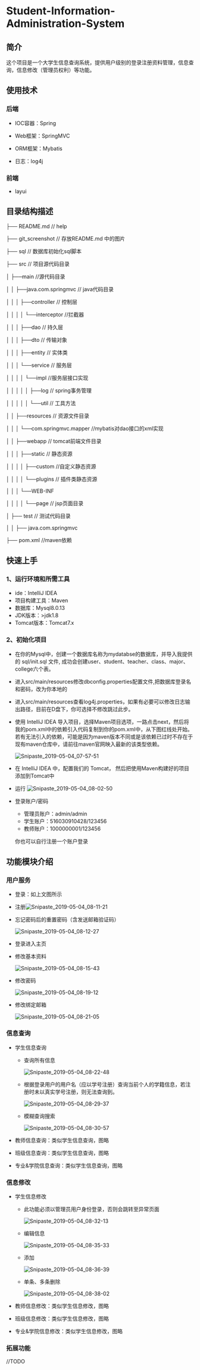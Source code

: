 # Student-Information-Administration-System

## 简介

这个项目是一个大学生信息查询系统，提供用户级别的登录注册资料管理，信息查询，信息修改（管理员权利）等功能。

## 使用技术

### 后端

* IOC容器：Spring

* Web框架：SpringMVC

* ORM框架：Mybatis

* 日志：log4j

### 前端

* layui



## 目录结构描述
├── README.md                   // help

├── git_screenshot                       // 存放README.md 中的图片

├── sql                     // 数据库初始化sql脚本

├── src                     // 项目源代码目录

│   ├──main           //源代码目录

│   │   ├──java.com.springmvc               // java代码目录

│   │   │   ├──controller               // 控制层

│   │   │   │   └──interceptor     //拦截器

│   │   │   ├──dao               // 持久层

│   │   │   ├──dto               // 传输对象

│   │   │   ├──entity               // 实体类

│   │   │   └──service              // 服务层

│   │   │   │   └──impl     //服务层接口实现

│   │   │   │   │   ├──log               // spring事务管理

│   │   │   │   │   └──util              // 工具方法

│   │   ├──resources               // 资源文件目录

│   │   │   └──com.springmvc.mapper         //mybatis对dao接口的xml实现

│   │   ├──webapp               // tomcat前端文件目录

│   │   │   ├──static               // 静态资源

│   │   │   │   ├──custom      //自定义静态资源

│   │   │   │   └──plugins         // 插件类静态资源

│   │   │   └──WEB-INF

│   │   │   │   └──page         // jsp页面目录              

│   ├── test                // 测试代码目录

│   │   ├── java.com.springmvc

├── pom.xml   //maven依赖



## 快速上手

### 1、运行环境和所需工具

- ide：IntelliJ IDEA
- 项目构建工具：Maven
- 数据库：Mysql8.0.13
- JDK版本：>jdk1.8
- Tomcat版本：Tomcat7.x

### 2、初始化项目

- 在你的Mysql中，创建一个数据库名称为mydatabse的数据库，并导入我提供的 sql/init.sql 文件, 成功会创建user、student、teacher、class、major、college六个表。

- 进入src/main/resources修改dbconfig.properties配置文件,把数据库登录名和密码，改为你本地的

- 进入src/main/resources查看log4j.properties，如果有必要可以修改日志输出路径，目前在D盘下，你可选择不修改跳过此步。

- 使用 IntelliJ IDEA 导入项目，选择Maven项目选项，一路点击next，然后将我的pom.xml中的依赖引入代码复制到你的pom.xml中，从下图红线处开始。若有无法引入的依赖，可能是因为maven版本不同或是该依赖已过时不存在于现有maven仓库中，请前往maven官网映入最新的该类型依赖。

  ![Snipaste_2019-05-04_07-57-51](git_screenshot/Snipaste_2019-05-04_07-57-51.jpg)

- 在 IntelliJ IDEA 中，配置我们的 Tomcat， 然后把使用Maven构建好的项目添加到Tomcat中

- 运行
  ![Snipaste_2019-05-04_08-02-50](git_screenshot/Snipaste_2019-05-04_08-02-50.jpg)

- 登录账户/密码

  - 管理员账户：admin/admin
  - 学生账户：516030910428/123456
  - 教师账户：1000000001/123456

  你也可以自行注册一个账户登录

  

## 功能模块介绍

### 用户服务

* 登录：如上文图所示
* 注册![Snipaste_2019-05-04_08-11-21](git_screenshot/Snipaste_2019-05-04_08-11-21.jpg)

* 忘记密码后的重置密码（含发送邮箱验证码）

  ![Snipaste_2019-05-04_08-12-27](git_screenshot/Snipaste_2019-05-04_08-12-27.jpg)

* 登录进入主页

* 修改基本资料

  ![Snipaste_2019-05-04_08-15-43](git_screenshot/Snipaste_2019-05-04_08-15-43.jpg)

* 修改密码

  ![Snipaste_2019-05-04_08-19-12](git_screenshot/Snipaste_2019-05-04_08-19-12.jpg)

* 修改绑定邮箱

  ![Snipaste_2019-05-04_08-21-05](git_screenshot/Snipaste_2019-05-04_08-21-05.jpg)

### 信息查询

* 学生信息查询

  * 查询所有信息

    ![Snipaste_2019-05-04_08-22-48](git_screenshot/Snipaste_2019-05-04_08-22-48.jpg)

  * 根据登录用户的用户名（应以学号注册）查询当前个人的学籍信息，若注册时未以真实学号注册，则无法查询到。

    ![Snipaste_2019-05-04_08-29-37](git_screenshot/Snipaste_2019-05-04_08-29-37.jpg)

  * 模糊查询搜索

    ![Snipaste_2019-05-04_08-30-57](git_screenshot/Snipaste_2019-05-04_08-30-57.jpg)

* 教师信息查询：类似学生信息查询，图略

* 班级信息查询：类似学生信息查询，图略

* 专业&学院信息查询：类似学生信息查询，图略

### 信息修改

* 学生信息修改

  * 此功能必须以管理员用户身份登录，否则会跳转至异常页面

    ![Snipaste_2019-05-04_08-32-13](git_screenshot/Snipaste_2019-05-04_08-32-13.jpg)

  * 编辑信息

    ![Snipaste_2019-05-04_08-35-33](git_screenshot/Snipaste_2019-05-04_08-35-33.jpg)

  * 添加

    ![Snipaste_2019-05-04_08-36-39](git_screenshot/Snipaste_2019-05-04_08-36-39.jpg)

  * 单条、多条删除

    ![Snipaste_2019-05-04_08-38-02](git_screenshot/Snipaste_2019-05-04_08-38-02.jpg)

* 教师信息修改：类似学生信息修改，图略

* 班级信息修改：类似学生信息修改，图略

* 专业&学院信息修改：类似学生信息修改，图略

### 拓展功能

//TODO





